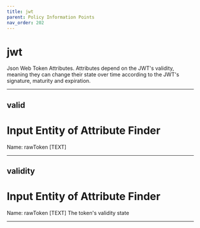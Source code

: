 ```yaml
---
title: jwt
parent: Policy Information Points
nav_order: 202
---
```

# jwt

Json Web Token Attributes. Attributes depend on the JWT's validity, meaning they can change their state over time according to the JWT's signature, maturity and expiration.



---

## valid


# Input Entity of Attribute Finder

Name: rawToken [TEXT]


---

## validity


# Input Entity of Attribute Finder

Name: rawToken [TEXT]
The token's validity state

---

